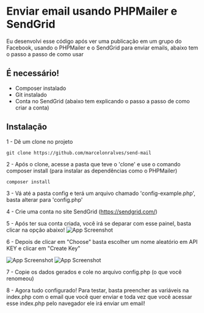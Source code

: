 
# Enviar email usando PHPMailer e SendGrid

Eu desenvolvi esse código após ver uma publicação em um grupo do Facebook, usando o PHPMailer e o SendGrid para enviar emails, abaixo tem o passo a passo de como usar

## É necessário!
- Composer instalado
- Git instalado
- Conta no SendGrid (abaixo tem explicando o passo a passo de como criar a conta)

## Instalação

1 - Dê um clone no projeto

```
git clone https://github.com/marcelonralves/send-mail
```
2 - Após o clone, acesse a pasta que teve o 'clone' e use o comando composer install (para instalar as dependências como o PHPMailer)

```
composer install
```

3 - Vá até a pasta config e terá um arquivo chamado 'config-example.php', basta alterar para 'config.php'

4 - Crie uma conta no site SendGrid (https://sendgrid.com/)

5 - Após ter sua conta criada, você irá se deparar com esse painel, basta clicar na opção abaixo!
![App Screenshot](https://i.imgur.com/p82Jcu0.png)

6 - Depois de clicar em "Choose" basta escolher um nome aleatório em API KEY e clicar em "Create Key"

![App Screenshot](https://i.imgur.com/m5nHzMT.png)
![App Screenshot](https://i.imgur.com/QjSjnKi.png)

7 - Copie os dados gerados e cole no arquivo config.php (o que você renomeou)

8 - Agora tudo configurado! Para testar, basta preencher as variáveis na index.php com o email que você quer enviar e toda vez que você acessar esse index.php pelo navegador ele irá enviar um email!
